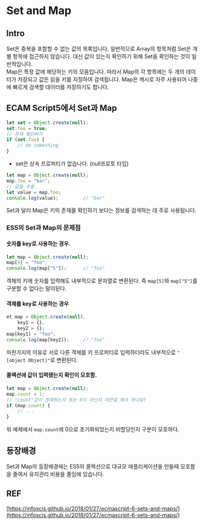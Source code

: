 # Set and Map

## Intro
Set은 중복을 포함할 수 없는 값의 목록입니다. 일반적으로 Array의 항목처럼 Set은 개별 항목에 접근하지 않습니다. 대신 값이 있는지 확인하기 위해 Set을 확인하는 것이 일반적입니다.  
Map은 특정 값에 해당하는 키의 모음입니다. 따라서 Map의 각 항목에는 두 개의 데이터가 저장되고 값은 읽을 키를 지정하여 검색됩니다. Map은 캐시로 자주 사용되어 나중에 빠르게 검색할 데이터를 저장하기도 합니다.


## ECAM Script5에서 Set과 Map
```js
let set = Object.create(null);
set.foo = true;
// 존재 확인하기
if (set.foo) {
    // do something
}
```
- set은 상속 프로퍼티가 없습니다. (null프로토 타입)


```js
let map = Object.create(null);
map.foo = "bar";
// 값을 추출
let value = map.foo;
console.log(value);         // "bar"
```
Set과 달리 Map은 키의 존재를 확인하기 보다는 정보를 검색하는 데 주로 사용됩니다.



### ES5의 Set과 Map의 문제점


#### 숫자를 key로 사용하는 경우.
```js
let map = Object.create(null);
map[5] = "foo";
console.log(map["5"]);      // "foo"
```
객체의 키에 숫자를 입력해도 내부적으로 문자열로 변환된다. 즉 `map[5]`와 `map["5"]`를 구분할 수 없다는 말이된다.


#### 객체를 key로 사용하는 경우
```js
et map = Object.create(null),
    key1 = {},
    key2 = {};
map[key1] = "foo";
console.log(map[key2]);     // "foo"
```
마찬가지의 이유로 서로 다른 객체를 키 프로퍼티로 입력하더라도 내부적으로 `"[object Object]"`로 변환된다. 


#### 콜렉션에 값이 입력됐는지 확인이 모호함.

```js
let map = Object.create(null);
map.count = 1;
// "count"값이 존재하는지 또는 0이 아닌지 어떤걸 체크 하나요?
if (map.count) {
    // ...
}
```
위 예제에서 `map.count`에 0으로 초기화되었는지 비할당인지 구분이 모호하다.



## 등장배경
Set과 Map의 등장배경에는 ES5의 콜렉션으로 대규모 애플리케이션을 만들때 모호함을 줄여서 유지관리 비용을 줄임에 있습니다.




## REF

[https://infoscis.github.io/2018/01/27/ecmascript-6-sets-and-maps/](https://infoscis.github.io/2018/01/27/ecmascript-6-sets-and-maps/)
